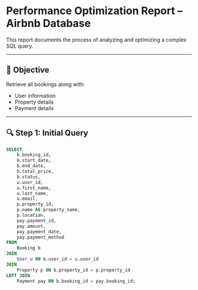# Performance Optimization Report – Airbnb Database

This report documents the process of analyzing and optimizing a complex SQL query.

---

## 🎯 Objective

Retrieve all bookings along with:
- User information
- Property details
- Payment details

---

## 🔍 Step 1: Initial Query

```sql
SELECT
    b.booking_id,
    b.start_date,
    b.end_date,
    b.total_price,
    b.status,
    u.user_id,
    u.first_name,
    u.last_name,
    u.email,
    p.property_id,
    p.name AS property_name,
    p.location,
    pay.payment_id,
    pay.amount,
    pay.payment_date,
    pay.payment_method
FROM
    Booking b
JOIN
    User u ON b.user_id = u.user_id
JOIN
    Property p ON b.property_id = p.property_id
LEFT JOIN
    Payment pay ON b.booking_id = pay.booking_id;
